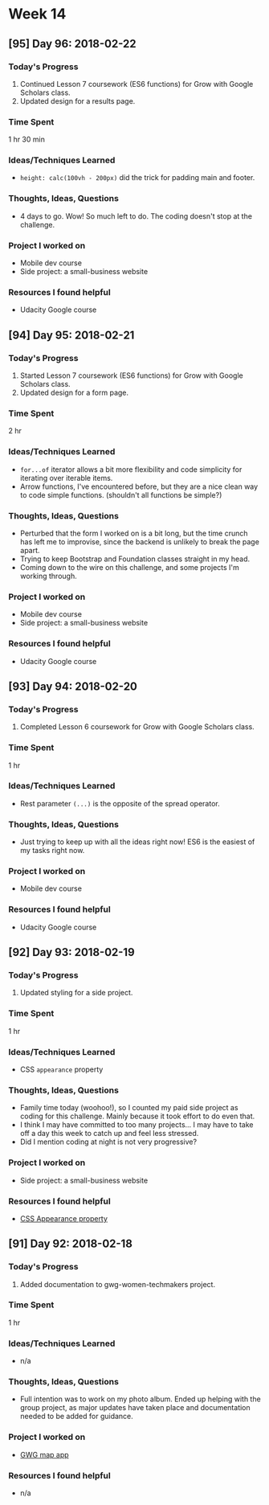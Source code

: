 # Week 14

## [95] Day 96: 2018-02-22

### Today's Progress

1. Continued Lesson 7 coursework (ES6 functions) for Grow with Google Scholars class.
2. Updated design for a results page.

### Time Spent

1 hr 30 min

### Ideas/Techniques Learned

- `height: calc(100vh - 200px)` did the trick for padding main and footer.

### Thoughts, Ideas, Questions

- 4 days to go. Wow! So much left to do. The coding doesn't stop at the challenge.

### Project I worked on

- Mobile dev course
- Side project: a small-business website

### Resources I found helpful

- Udacity Google course

## [94] Day 95: 2018-02-21

### Today's Progress

1. Started Lesson 7 coursework (ES6 functions) for Grow with Google Scholars class.
2. Updated design for a form page.

### Time Spent

2 hr

### Ideas/Techniques Learned

- `for...of` iterator allows a bit more flexibility and code simplicity for iterating over iterable items.
- Arrow functions, I've encountered before, but they are a nice clean way to code simple functions. (shouldn't all functions be simple?)

### Thoughts, Ideas, Questions

- Perturbed that the form I worked on is a bit long, but the time crunch has left me to improvise, since the backend is unlikely to break the page apart.
- Trying to keep Bootstrap and Foundation classes straight in my head.
- Coming down to the wire on this challenge, and some projects I'm working through.

### Project I worked on

- Mobile dev course
- Side project: a small-business website

### Resources I found helpful

- Udacity Google course

## [93] Day 94: 2018-02-20

### Today's Progress

1. Completed Lesson 6 coursework for Grow with Google Scholars class.

### Time Spent

1 hr

### Ideas/Techniques Learned

- Rest parameter `(...)` is the opposite of the spread operator.

### Thoughts, Ideas, Questions

- Just trying to keep up with all the ideas right now! ES6 is the easiest of my tasks right now.

### Project I worked on

- Mobile dev course

### Resources I found helpful

- Udacity Google course

## [92] Day 93: 2018-02-19

### Today's Progress

1. Updated styling for a side project.

### Time Spent

1 hr

### Ideas/Techniques Learned

- CSS `appearance` property

### Thoughts, Ideas, Questions

- Family time today (woohoo!), so I counted my paid side project as coding for this challenge. Mainly because it took effort to do even that.
- I think I may have committed to too many projects... I may have to take off a day this week to catch up and feel less stressed.
- Did I mention coding at night is not very progressive?

### Project I worked on

- Side project: a small-business website

### Resources I found helpful

- [CSS Appearance property](https://t.co/entTVewySv)

## [91] Day 92: 2018-02-18

### Today's Progress

1. Added documentation to gwg-women-techmakers project.

### Time Spent

1 hr

### Ideas/Techniques Learned

- n/a

### Thoughts, Ideas, Questions

- Full intention was to work on my photo album. Ended up helping with the group project, as major updates have taken place and documentation needed to be added for guidance.

### Project I worked on

- [GWG map app](https://github.com/gwg-women/gwg-women-techmakers)

### Resources I found helpful

- n/a
